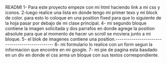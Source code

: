 READMI
1- Para este proyecto empeze con mi html haciendo link a mi css y iconos. 
2-luego realice una lista en donde tengo mi primer texo y mi block de color. para esto lo coloque en una position fixed para que lo siguiente de la hoja pasar por debajo de mi clase principal. 
4- mi segundo bloque contiene la imagen solicitada y dos parrafos en donde agrege la position absolute para que al momento de hacer un scroll se moviera junto a mi bloque.
5- el blok de imagenes contiene una position.-----------------------------------------------
6- mi formulario lo realice con un form segun la informacion que encontre en mi google. 
7- mi pie de pagina esta basdado en un div en donde el css arma un bloque con sus textos correspondiente.